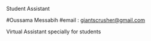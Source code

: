 Student Assistant

#Oussama Messabih
#email : giantscrusher@gmail.com

Virtual Assistant specially for students